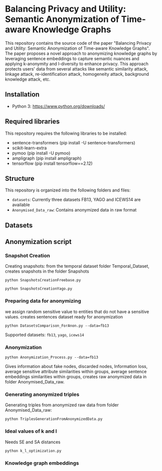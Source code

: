 # Balancing Privacy and Utility: Semantic Anonymization of Time-aware Knowledge Graphs

This repository contains the source code of the paper "Balancing Privacy and Utility: Semantic Anonymization of Time-aware Knowledge Graphs". The paper proposes a novel approach to anonymizing knowledge graphs by leveraging sentence embeddings to capture semantic nuances and applying k-anonymity and l-diversity to enhance privacy. This approach protects users' data from several attacks like semantic similarity attack, linkage attack, re-identification attack, homogeneity attack, background knowledge attack, etc. 

## Installation
* Python 3: https://www.python.org/downloads/
## Required libraries
This repository requires the following libraries to be installed:
* sentence-transformers (pip install -U sentence-transformers)
* scikit-learn-extra
* pymoo (pip install -U pymoo)
* ampligraph (pip install ampligraph)
* tensorflow (pip install tensorflow==2.12)

## Structure
This repository is organized into the following folders and files:
* `datasets`: Currently three datasets FB13, YAGO and ICEWS14 are available
* `Anonymised_Data_raw`: Contains anonymized data in raw format

## Datasets

## Anonymization script

### Snapshot Creation
Creating snapshots: from the temporal dataset folder Temporal_Dataset, creates snapshots in the folder Snapshots

<code>python SnapshotsCreationFreebase.py</code>

<code>python SnapshotsCreationYago.py</code>


### Preparing data for anonymizing
we assign random sensitive value to entities that do not have a sensitive values. creates sentences dataset ready for anonymization

<code>python DatasetsComparison_ForAnon.py --data=fb13</code>

Supported datasets: `fb13`, `yago`, `icews14`

### Anonymization

<code>python Anonymization_Process.py --data=fb13</code>

Gives information about fake nodes, discarded nodes, Information loss, average sensitive attribute similarities within groups, average sentence embeddings similarities within groups, creates raw anonymized data in folder Anonymised_Data_raw.

### Generating anonymized triples
Generating triples from anonymized raw data from folder Anonymised_Data_raw: 

<code>python TriplesGenerationFromAnonymizedData.py</code>

### Ideal values of k and l
Needs SE and SA distances

<code>python k_l_optimization.py</code>

### Knowledge graph embeddings